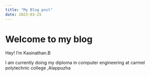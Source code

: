 ```yaml
---
title: "My Blog post"
date: 2023-03-25
---
```


# Welcome to my blog

Hey! I’m Kasinathan.B

I am currently doing my diploma in computer engineering at carmel polytechnic college ,Alappuzha

